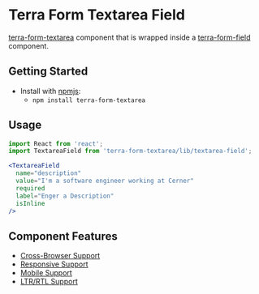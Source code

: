 # Terra Form Textarea Field

[terra-form-textarea](https://github.com/cerner/terra-core/tree/master/packages/terra-form-textarea) component that is wrapped inside a
[terra-form-field](https://github.com/cerner/terra-core/tree/master/packages/terra-form-field) component.

## Getting Started

- Install with [npmjs](https://www.npmjs.com):
  - `npm install terra-form-textarea`

## Usage

```jsx
import React from 'react';
import TextareaField from 'terra-form-textarea/lib/textarea-field';

<TextareaField
  name="description"
  value="I'm a software engineer working at Cerner"
  required
  label="Enger a Description"
  isInline
/>
```

## Component Features

 * [Cross-Browser Support](https://github.com/cerner/terra-core/wiki/Component-Features#cross-browser-support)
 * [Responsive Support](https://github.com/cerner/terra-core/wiki/Component-Features#responsive-support)
 * [Mobile Support](https://github.com/cerner/terra-core/wiki/Component-Features#mobile-support)
 * [LTR/RTL Support](https://github.com/cerner/terra-core/wiki/Component-Features#ltr--rtl-support)
 
<!-- Uncomment supported features.
 * [Internationalization Support](https://github.com/cerner/terra-core/wiki/Component-Features#internationalization-i18n-support)
 * [Localization Support](https://github.com/cerner/terra-core/wiki/Component-Features#localization-support)
-->
 
